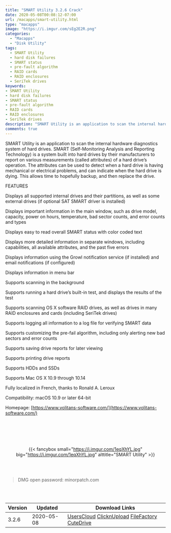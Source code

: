 ```yaml
---
title: "SMART Utility 3.2.6 Crack"
date: 2020-05-08T00:08:12-07:00
url: /macapps/smart-utility.html
type: "macapps"
image: "https://i.imgur.com/sEg2E2R.png"
categories:
  - "Macapps"
  - "Disk Utility"
tags:
  - SMART Utility
  - hard disk failures
  - SMART status
  - pre-fault algorithm
  - RAID cards
  - RAID enclosures
  - SeriTek drives
keywords:
- SMART Utility
- hard disk failures
- SMART status
- pre-fault algorithm
- RAID cards
- RAID enclosures
- SeriTek drives
description: "SMART Utility is an application to scan the internal hardware diagnostics system of hard drives. SMART (Self-Monitoring Analysis and Reporting Technology) is a system built into hard drives by their manufacturers to report on various measurements (called attributes) of a hard drive’s operation"
comments: true
---
```


SMART Utility is an application to scan the internal hardware diagnostics system of hard drives. SMART (Self-Monitoring Analysis and Reporting Technology) is a system built into hard drives by their manufacturers to report on various measurements (called attributes) of a hard drive’s operation. The attributes can be used to detect when a hard drive is having mechanical or electrical problems, and can indicate when the hard drive is dying. This allows time to hopefully backup, and then replace the drive.

FEATURES

Displays all supported internal drives and their partitions, as well as some external drives (if optional SAT SMART driver is installed)

Displays important information in the main window, such as drive model, capacity, power on hours, temperature, bad sector counts, and error counts and types

Displays easy to read overall SMART status with color coded text

Displays more detailed information in separate windows, including capabilities, all available attributes, and the past five errors

Displays information using the Growl notification service (if installed) and email notifications (if configured)

Displays information in menu bar

Supports scanning in the background

Supports running a hard drive’s built-in test, and displays the results of the test

Supports scanning OS X software RAID drives, as well as drives in many RAID enclosures and cards (including SeriTek drives)

Supports logging all information to a log file for verifying SMART data

Supports customizing the pre-fail algorithm, including only alerting new bad sectors and error counts

Supports saving drive reports for later viewing

Supports printing drive reports

Supports HDDs and SSDs

Supports Mac OS X 10.9 through 10.14

Fully localized in French, thanks to Ronald A. Leroux



Compatibility: macOS 10.9 or later 64-bit

Homepage: [https://www.volitans-software.com/](https://www.volitans-software.com/)

<br/>
<br/>
<script async src="https://pagead2.googlesyndication.com/pagead/js/adsbygoogle.js"></script>
<ins class="adsbygoogle"
     style="display:block; text-align:center;"
     data-ad-layout="in-article"
     data-ad-format="fluid"
     data-ad-client="ca-pub-8746275014476192"
     data-ad-slot="5144997159"></ins>
<script>
     (adsbygoogle = window.adsbygoogle || []).push({});
</script>
<br/>
<br/>


<center>

{{< fancybox small="https://i.imgur.com/1eqXhYL.jpg" big="https://i.imgur.com/1eqXhYL.jpg" alttitle="SMART Utility" >}}

</center>

<br/>
<br/>


> DMG open password: minorpatch.com

<br/>

<br/>
<div id="history_version" class="history_version">

| Version | Updated | Download Links |
| ---- | ---- | ---- |
| 3.2.6 | 2020-05-08 | [UsersCloud](https://ouo.io/Lu4tjN)   [ClicknUpload](https://ouo.io/5LqWOd)   [FileFactory](https://ouo.io/gix885L)   [CuteDrive](https://ouo.io/jtWZ1H) |

</div>
